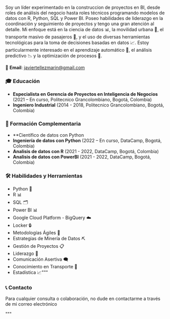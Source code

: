 
Soy un líder experimentado en la construccion de proyectos en BI, desde roles de análisis del negocio hasta roles técnicos programando modelos de datos con R, Python, SQL y Power BI. Poseo habilidades de liderazgo en la coordinación y seguimiento de proyectos y tengo una gran atención al detalle. Mi enfoque está en la ciencia de datos 📊, la movilidad urbana 🌱, el transporte masivo de pasajeros 🚌, y el uso de diversas herramientas tecnológicas para la toma de decisiones basadas en datos 📈.
Estoy particularmente interesado en el aprendizaje automático 🤖, el análisis predictivo 📉 y la optimización de procesos 🔄.


📧 **Email**: [javiertellezmarin@gmail.com](mailto:javiertellezmarin@gmail.com)

### 🎓 Educación

- **Especialista en Gerencia de Proyectos en Inteligencia de Negocios** (2021 – En curso, Politecnico Grancolombiano, Bogotá, Colombia)
- **Ingeniero Industrial** (2014 - 2018, Politecnico Grancolombiano, Bogotá, Colombia)

### 📘 Formación Complementaria

- **Científico de datos con Python
- **Ingeniería de datos con Python** (2022 – En curso, DataCamp, Bogotá, Colombia)
- **Analisis de datos con R** (2021 - 2022, DataCamp, Bogotá, Colombia)
- **Analisis de datos con PowerBI** (2021 - 2022, DataCamp, Bogotá, Colombia)

### 🛠️ Habilidades y Herramientas

- Python 🐍
- R 📊
- SQL 🗂️
- Power BI 📊
- Google Cloud Platform - BigQuery ☁️
- Locker 🔒
- Metodologías Ágiles 🔄
- Estrategias de Minería de Datos ⛏️
- Gestión de Proyectos 📋
- Liderazgo 👥
- Comunicación Asertiva 🗨️
- Conocimiento en Transporte 🚌
- Estadística 📈"""

### 📞 Contacto

Para cualquier consulta o colaboración, no dude en contactarme a través de mi correo electrónico

"""
